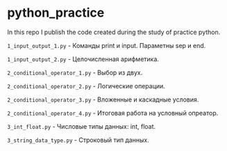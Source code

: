 # python_practice
In this repo I publish the code created during the study of practice python.

`1_input_output_1.py` - Команды print и input. Параметны sep и end.

`1_input_output_2.py` - Целочисленная арифметика.

`2_conditional_operator_1.py` - Выбор из двух.

`2_conditional_operator_2.py` - Логические операции.

`2_conditional_operator_3.py` - Вложенные и каскадные условия.

`2_conditional_operator_4.py` - Итоговая работа на условный опреатор.

`3_int_float.py` - Числовые типы данных: int, float.

`3_string_data_type.py` - Строковый тип данных.
